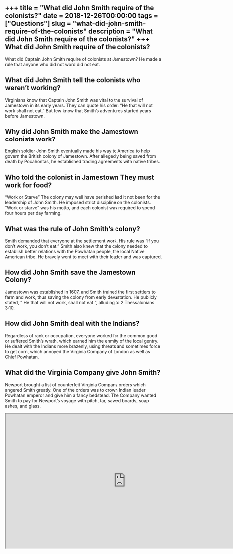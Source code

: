 +++
title = "What did John Smith require of the colonists?"
date = 2018-12-26T00:00:00
tags = ["Questions"]
slug = "what-did-john-smith-require-of-the-colonists"
description = "What did John Smith require of the colonists?"
+++
What did John Smith require of the colonists?
---------------------------------------------

What did Captain John Smith require of colonists at Jamestown? He made a rule that anyone who did not word did not eat.

What did John Smith tell the colonists who weren’t working?
-----------------------------------------------------------

Virginians know that Captain John Smith was vital to the survival of Jamestown in its early years. They can quote his order: “He that will not work shall not eat.” But few know that Smith’s adventures started years before Jamestown.

Why did John Smith make the Jamestown colonists work?
-----------------------------------------------------

English soldier John Smith eventually made his way to America to help govern the British colony of Jamestown. After allegedly being saved from death by Pocahontas, he established trading agreements with native tribes.

Who told the colonist in Jamestown They must work for food?
-----------------------------------------------------------

“Work or Starve” The colony may well have perished had it not been for the leadership of John Smith. He imposed strict discipline on the colonists. “Work or starve” was his motto, and each colonist was required to spend four hours per day farming.

What was the rule of John Smith’s colony?
-----------------------------------------

Smith demanded that everyone at the settlement work. His rule was “if you don’t work, you don’t eat.” Smith also knew that the colony needed to establish better relations with the Powhatan people, the local Native American tribe. He bravely went to meet with their leader and was captured.

How did John Smith save the Jamestown Colony?
---------------------------------------------

Jamestown was established in 1607, and Smith trained the first settlers to farm and work, thus saving the colony from early devastation. He publicly stated, ” He that will not work, shall not eat “, alluding to 2 Thessalonians 3:10.

How did John Smith deal with the Indians?
-----------------------------------------

Regardless of rank or occupation, everyone worked for the common good or suffered Smith’s wrath, which earned him the enmity of the local gentry. He dealt with the Indians more brazenly, using threats and sometimes force to get corn, which annoyed the Virginia Company of London as well as Chief Powhatan.

What did the Virginia Company give John Smith?
----------------------------------------------

Newport brought a list of counterfeit Virginia Company orders which angered Smith greatly. One of the orders was to crown Indian leader Powhatan emperor and give him a fancy bedstead. The Company wanted Smith to pay for Newport’s voyage with pitch, tar, sawed boards, soap ashes, and glass.

<iframe allow="accelerometer; autoplay; clipboard-write; encrypted-media; gyroscope; picture-in-picture" allowfullscreen="" class="__youtube_prefs__  epyt-is-override  no-lazyload" data-no-lazy="1" data-origheight="433" data-origwidth="770" data-skipgform_ajax_framebjll="" height="433" id="_ytid_81129" loading="lazy" src="https://www.youtube.com/embed/MjXOYLefass?enablejsapi=1&autoplay=0&cc_load_policy=0&cc_lang_pref=&iv_load_policy=1&loop=0&modestbranding=0&rel=1&fs=1&playsinline=0&autohide=2&theme=dark&color=red&controls=1&" title="YouTube player" width="770"></iframe>